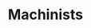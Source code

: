 ---
title: Machinists
crosslinks:
- Skookum
- machining
- engineering
- whatisthisthing
- SolidWorks
- CNC
- livven
- VXJunkies
- xkcd
- AutoDetailing
- knolling
- ireland
- PineappleMasterRace
- mapswithoutnz
- metric_units
- Drugs
- diysound
- futurology
- autotldr
- electricians
---